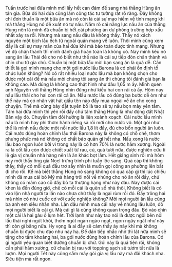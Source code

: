 Tuần trước hai đứa mình mới lấy hết can đảm để sang nhà thằng Hùng ăn tân gia. Bữa đó hai đứa cũng làm công tác tư tưởng rất rõ ràng. Đây không chỉ đơn thuần là một bữa ăn mà nó còn là cái sự mạo hiểm về tính mạng khi mà thằng Hùng nó đề xuất nó tự nấu. Nắm rõ cái năng lực nấu ăn của thằng Hùng nên là mình đã chuẩn bị hết cái phương án dự phòng trường hợp xấu nhất xảy ra rồi. Nhưng mà sang nấu đâu là không thấy. Thấy nó xách nguyên một bịch lẩu ếch từ ngoài quán mang về luôn. Thôi mình cũng xem đây là cái sự may mắn của hai đứa khi mà bảo toàn được tính mạng. Nhưng về độ chân thành thì mình đánh giá hoàn toàn là không có. Nay mình kêu nó sang ăn lẩu Thái để cho nó biết như thế nào là cái sự tiếp đón chân thành và chỉn chu từ gia chủ. Chuẩn bị một bữa lẩu mời bạn sang ăn là quá dễ. Cần thiết là gọi mình mang cho một gói nước lẩu Barona là có phải ổn định tổ chức luôn không? Nó có rất nhiều loại nước lẩu mà bạn không chọn cho được một cái để mà nấu mời chúng tôi sang ăn thì chúng tôi đánh giá bạn là không cao. Mà đúng là không cao thật hình như đâu 1,65 m ấy. Mình quen anh Nguyên với thằng Hùng nhìn đúng như kiểu hai con rái cá ấy. Hôm nay nấu lẩu thái cho hai con rái cá ăn. Nấu nước lẩu có đúng ba bước dễ òm như thế này mà có nhân vật hát giấu tên nào đấy mua ngoài về ăn cho xong chuyện. Thế mà cũng bày đặt tuyên bố là tao sẽ tự nấu bọn mày yên tâm. Tâm hai đứa mình thì yên rồi đấy chứ tâm thằng Hùng là như động đất Nhật Bản vậy đó. Chuyển tâm đổi hướng là liên xoành xoạch. Cái nước lẩu mình nấu là mình hay phi thơm hành riềng sả rồi mới cho nước vô. Một gói như thế là mình nấu được một nồi nước lẩu 1,8 lít đấy, đủ cho bốn người ăn luôn. Cái nước dùng hoàn chỉnh lẩu thái Barona này là không có chỗ chê, thơm phưng phức mà nó không có chất bảo quản gì hết nha. Nấu xong là nước lẩu bao ngon luôn bởi vì trong này là có hơn 70% là nước hầm xương. Ngoài ra là cốt lẩu còn được chiết xuất từ rau, củ, quả tươi nữa, được nghiên cứu tỉ lệ gia vị chuẩn nhà hàng nên là ăn khác bọt lắm. Hết giáng sinh rồi mà hôm nay mới thấy ông già Noel trừng trinh phi tuần lộc sang. Quà cáp thì không thấy, thấy có mỗi quả đầu trơ sấy nhìn là muốn gọi công an phường lên bắt đi cho rồi. Kể mà biết thằng Hùng nó sang không có quà cáp gì thì lúc chiều mình đã mua cái bò Mỹ mà hàng trôi nổi về nhúng cho nó ăn rồi đấy, chứ không có mâm cao cỗ đầy bò ta thượng hạng như này đâu. Nay được cái khen là đến đúng giờ, chê có mỗi cái là quên số nhà thôi. Không biết là có vào lộn nhà người ta lần nào chưa chứ thấy là ngại rùm rồi đó. Đấy trông hai má nhìn có như cuốc cơ với cuốc nghiệp không? Mời mọi người ăn lẩu cùng ba anh em siêu nhân nha. Lần đầu mình mua cái này về nhúng lẩu luôn, đố mọi người biết là cái gì. Mà cái gì là cũng không quan trọng đâu. Bỏ vào chín một cái là hai gàu ồ lụm hết. Trời lạnh như này tao nói là được ngồi bên nồi lẩu thái nghi ngút khói, thơm ngút ngàn ngào ngạt, ngon ngây ngất như này thì còn gì bằng nữa. Hy vọng là ai đấy sẽ cảm thấy áy náy khi mà không chuẩn bị được chu đáo như này ha. Để dán tiếp nhắc nhở thì lát nữa mình sẽ tặng cho tầm khoảng hai, ba gói nước dùng hoàn chỉnh lẩu của Barona. Có gì người yêu quan biết đường chuẩn bị chứ. Gói này là quá tiện rồi, không cần phải hầm xương, cứ chuẩn bị rau với topping sạch sẽ tươm tất nữa là lượm. Mọi người Tết này cũng sắm mấy gói gia vị lẩu này mà đãi khách nha. Siêu tiện mà rất ngon.